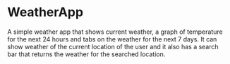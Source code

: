 # WeatherApp
A simple weather app that shows current weather, a graph of temperature for the next 24 hours and tabs on the weather for the next 7 days.
It can show weather of the current location of the user and it also has a search bar that returns the weather for the searched location.

